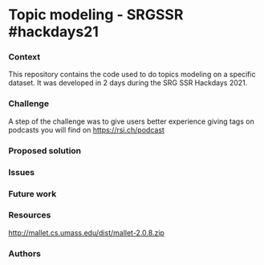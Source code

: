 # Topic modeling - SRGSSR #hackdays21

### Context
This repository contains the code used to do topics modeling on a specific dataset. It was developed in 2 days during the SRG SSR Hackdays 2021.

### Challenge
A step of the challenge was to give users better experience giving tags on podcasts you will find on https://rsi.ch/podcast


### Proposed solution

### Issues

### Future work

### Resources
http://mallet.cs.umass.edu/dist/mallet-2.0.8.zip

### Authors
